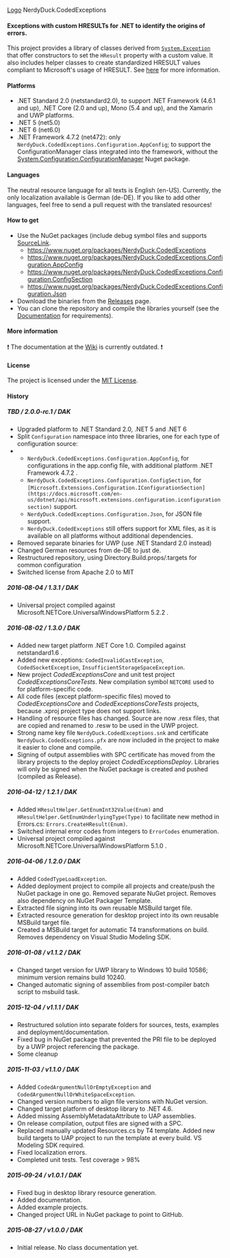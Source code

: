 [Logo](media/NerdyDuck.CodedExceptions.svg) NerdyDuck.CodedExceptions
#### Exceptions with custom HRESULTs for .NET to identify the origins of errors.

This project provides a library of classes derived from [`System.Exception`](https://docs.microsoft.com/en-us/dotnet/api/system.exception) that offer constructors to set the `HResult` property with a custom value.
It also includes helper classes to create standardized HRESULT values compliant to Microsoft's usage of HRESULT. See [here](https://msdn.microsoft.com/en-us/library/cc231198.aspx) for more information.

#### Platforms
- .NET Standard 2.0 (netstandard2.0), to support .NET Framework (4.6.1 and up), .NET Core (2.0 and up), Mono (5.4 and up), and the Xamarin and UWP platforms.
- .NET 5 (net5.0)
- .NET 6 (net6.0)
- .NET Framework 4.7.2 (net472): only `NerdyDuck.CodedExceptions.Configuration.AppConfig`; to support the ConfigurationManager class integrated into the framework, without the [System.Configuration.ConfigurationManager](https://www.google.com/url?sa=t&rct=j&q=&esrc=s&source=web&cd=&cad=rja&uact=8&ved=2ahUKEwiQgqq-rt7rAhVOzKQKHWtOADgQFjABegQIARAB&url=https%3A%2F%2Fwww.nuget.org%2Fpackages%2FSystem.Configuration.ConfigurationManager%2F&usg=AOvVaw3QJEgGSRhEc4o3yYfrKf4q) Nuget package.

#### Languages
The neutral resource language for all texts is English (en-US). Currently, the only localization available is German (de-DE). If you like to add other languages, feel free to send a pull request with the translated resources!

#### How to get
- Use the NuGet packages (include debug symbol files and supports [SourceLink](https://github.com/dotnet/sourcelink).
  - https://www.nuget.org/packages/NerdyDuck.CodedExceptions
  - https://www.nuget.org/packages/NerdyDuck.CodedExceptions.Configuration.AppConfig
  - https://www.nuget.org/packages/NerdyDuck.CodedExceptions.Configuration.ConfigSection
  - https://www.nuget.org/packages/NerdyDuck.CodedExceptions.Configuration.Json
- Download the binaries from the [Releases](../../releases/) page.
- You can clone the repository and compile the libraries yourself (see the [Documentation](https://nerdyduck.github.io/CodedExceptions/index.html) for requirements).

#### More information
:exclamation: The documentation at the [Wiki](../../wiki/) is currently outdated. :exclamation:

#### License
The project is licensed under the [MIT License](LICENSE).

#### History
##### TBD / 2.0.0-rc.1 / DAK
- Upgraded platform to .NET Standard 2.0, .NET 5 and .NET 6
- Split `Configuration` namespace into three libraries, one for each type of configuration source:
- - `NerdyDuck.CodedExceptions.Configuration.AppConfig`, for configurations in the app.config file, with additional platform .NET Framework 4.7.2 .
  - `NerdyDuck.CodedExceptions.Configuration.ConfigSection`, for `[Microsoft.Extensions.Configuration.IConfigurationSection](https://docs.microsoft.com/en-us/dotnet/api/microsoft.extensions.configuration.iconfigurationsection)` support.
  - `NerdyDuck.CodedExceptions.Configuration.Json`, for JSON file support.
  - `NerdyDuck.CodedExceptions` still offers support for XML files, as it is available on all platforms without additional dependencies.
- Removed separate binaries for UWP (use .NET Standard 2.0 instead)
- Changed German resources from de-DE to just de.
- Restructured repository, using Directory.Build.props/.targets for common configuration
- Switched license from Apache 2.0 to MIT

##### 2016-08-04 / 1.3.1 / DAK
- Universal project compiled against Microsoft.NETCore.UniversalWindowsPlatform 5.2.2 .

##### 2016-08-02 / 1.3.0 / DAK
- Added new target platform .NET Core 1.0. Compiled against netstandard1.6 .
- Added new exceptions: `CodedInvalidCastException`, `CodedSocketException`, `InsufficientStorageSpaceException`.
- New project *CodedExceptionsCore* and unit test project *CodedExceptionsCoreTests*. New compilation symbol `NETCORE` used to for platform-specific code.
- All code files (except platform-specific files) moved to *CodedExceptionsCore* and *CodedExceptionsCoreTests* projects, because .xproj project type does not support links.
- Handling of resource files has changed. Source are now .resx files, that are copied and renamed to .resw to be used in the UWP project.
- Strong name key file `NerdyDuck.CodedExceptions.snk` and certificate `NerdyDuck.CodedExceptions.pfx` are now included in the project to make it easier to clone and compile.
- Signing of output assemblies with SPC certificate has moved from the library projects to the deploy project *CodedExceptionsDeploy*. Libraries will only be signed when the NuGet package is created and pushed (compiled as Release).

##### 2016-04-12 / 1.2.1 / DAK
- Added `HResultHelper.GetEnumInt32Value(Enum)` and `HResultHelper.GetEnumUnderlyingType(Type)` to facilitate new method in Errors.cs: `Errors.CreateHResult(Enum)`.
- Switched internal error codes from integers to `ErrorCodes` enumeration.
- Universal project compiled against Microsoft.NETCore.UniversalWindowsPlatform 5.1.0 .

##### 2016-04-06 / 1.2.0 / DAK
- Added `CodedTypeLoadException`.
- Added deployment project to compile all projects and create/push the NuGet package in one go. Removed separate NuGet project. Removes also dependency on NuGet Packager Template.
- Extracted file signing into its own reusable MSBuild target file.
- Extracted resource generation for desktop project into its own reusable MSBuild target file.
- Created a MSBuild target for automatic T4 transformations on build. Removes dependency on Visual Studio Modeling SDK.

##### 2016-01-08 / v1.1.2 / DAK
- Changed target version for UWP library to Windows 10 build 10586; minimum version remains build 10240.
- Changed automatic signing of assemblies from post-compiler batch script to msbuild task.

##### 2015-12-04 / v1.1.1 / DAK
- Restructured solution into separate folders for sources, tests, examples and deployment/documentation.
- Fixed bug in NuGet package that prevented the PRI file to be deployed by a UWP project referencing the package.
- Some cleanup

##### 2015-11-03 / v1.1.0 / DAK
- Added `CodedArgumentNullOrEmptyException` and `CodedArgumentNullOrWhiteSpaceException`.
- Changed version numbers to align file versions with NuGet version.
- Changed target platform of desktop library to .NET 4.6.
- Added missing AssemblyMetadataAttribute to UAP assemblies.
- On release compilation, output files are signed with a SPC.
- Replaced manually updated Resources.cs by T4 template. Added new build targets to UAP project to run the template at every build. VS Modeling SDK required.
- Fixed localization errors.
- Completed unit tests. Test coverage > 98%

##### 2015-09-24 / v1.0.1 / DAK
- Fixed bug in desktop library resource generation.
- Added documentation.
- Added example projects.
- Changed project URL in NuGet package to point to GitHub.

##### 2015-08-27 / v1.0.0 / DAK
- Initial release. No class documentation yet.
